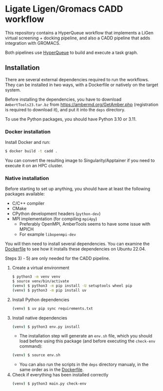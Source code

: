 # Ligate Ligen/Gromacs CADD workflow
This repository contains a HyperQueue workflow that implements a LiGen virtual screening + docking pipeline, and also a
CADD pipeline that adds integration with GROMACS.

Both pipelines use [HyperQueue](https://it4innovations.github.io/hyperqueue) to build and execute a task graph.

## Installation

There are several external dependencies required to run the workflows. They can be installed in two ways, with a Dockerfile or natively on the target system.

Before installing the dependencies, you have to download `AmbertTools23.tar.bz` from https://ambermd.org/GetAmber.php (registration is required to download it), and put it into the `deps` directory.

To use the Python packages, you should have Python 3.10 or 3.11.

### Docker installation
Install Docker and run:
```bash
$ docker build -t cadd .
```
You can convert the resulting image to Singularity/Apptainer if you need to execute it on an HPC
cluster.

### Native installation

Before starting to set up anything, you should have at least the following packages available:

- C/C++ compiler
- CMake
- CPython development headers (`python-dev`)
- MPI implementation (for compiling `mpi4py`)
    - Preferably OpenMPI, AmberTools seems to have some issue with MPICH
    - For example `libopenmpi-dev`

You will then need to install several dependencies. You can examine the [Dockerfile](Dockerfile) to see how it installs these dependencies on Ubuntu 22.04.

Steps 3) - 5) are only needed for the CADD pipeline.

1) Create a virtual environment
    ```bash
    $ python3 -m venv venv
    $ source venv/bin/activate
    (venv) $ python3 -m pip install -U setuptools wheel pip 
    (venv) $ python3 -m pip install uv
    ```
2) Install Python dependencies
    ```bash
    (venv) $ uv pip sync requirements.txt
    ```
3) Install native dependencies
   ```bash
   (venv) $ python3 env.py install
   ```
   - The installation step will generate an `env.sh` file, which you should load before using this
   package (and before executing the `check-env` command):
   ```bash
   (venv) $ source env.sh
   ```
   - You can also run the scripts in the `deps` directory manualy, in the same order as in the [Dockerfile](Dockerfile).
4) Check if everything has been installed correctly
   ```bash
   (venv) $ python3 main.py check-env
   ```
